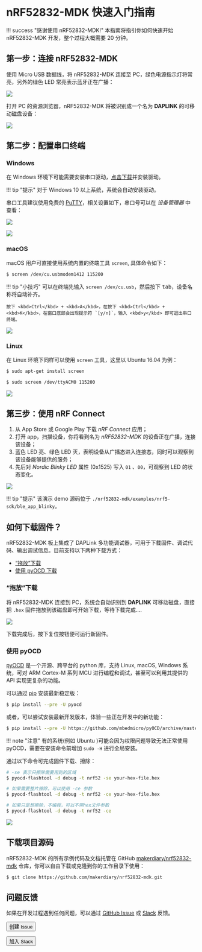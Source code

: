 # nRF52832-MDK 快速入门指南

!!! success "感谢使用 nRF52832-MDK!"
    本指南将指引你如何快速开始 nRF52832-MDK 开发，整个过程大概需要 20 分钟。

## 第一步：连接 nRF52832-MDK

使用 Micro USB 数据线，将 nRF52832-MDK 连接至 PC，绿色电源指示灯将常亮，另外的绿色 LED 常亮表示蓝牙正在广播：

![](../../getting-started/images/connecting_nrf52832-mdk.jpg)

打开 PC 的资源浏览器，nRF52832-MDK 将被识别成一个名为 **DAPLINK** 的可移动磁盘设备：

![](images/daplink_disk_win.png)

## 第二步：配置串口终端

### Windows

在 Windows 环境下可能需要安装串口驱动，[点击下载](http://os.mbed.com/media/downloads/drivers/mbedWinSerial_16466.exe)并安装驱动。

!!! tip "提示"
    对于 Windows 10 以上系统，系统会自动安装驱动。

串口工具建议使用免费的 [PuTTY](https://www.chiark.greenend.org.uk/~sgtatham/putty/)，相关设置如下，串口号可以在 *设备管理器* 中查看：

![](../../getting-started/images/putty_configuration.png)

![](../../getting-started/images/putty_messages.png)

### macOS

macOS 用户可直接使用系统内置的终端工具 `screen`, 具体命令如下：

``` sh
$ screen /dev/cu.usbmodem1412 115200
```

!!! tip "小技巧"
    可以在终端先输入 `screen /dev/cu.usb`，然后按下 <kbd>tab</kbd>，设备名称将自动补齐。

    按下 <kbd>Ctrl</kbd> + <kbd>A</kbd>，在按下 <kbd>Ctrl</kbd> + <kbd>K</kbd>，在窗口底部会出现提示符 `[y/n]`，输入 <kbd>y</kbd> 即可退出串口终端。

![](../../getting-started/images/screen_messages_macos.png)

### Linux

在 Linux 环境下同样可以使用 `screen` 工具，这里以 Ubuntu 16.04 为例：

``` sh
$ sudo apt-get install screen
```

``` sh
$ sudo screen /dev/ttyACM0 115200
```

![](../../getting-started/images/screen_messages_ubuntu.png)


## 第三步：使用 nRF Connect

1. 从 App Store 或 Google Play 下载 *nRF Connect* 应用；
2. 打开 app，扫描设备，你将看到名为 *nRF52832-MDK* 的设备正在广播，连接该设备；
3. 蓝色 LED 亮、绿色 LED 灭，表明设备从广播态进入连接态，同时可以观察到该设备能够提供的服务；
4. 先后对 *Nordic Blinky LED* 属性 (0x1525) 写入 `01` 、`00`，可观察到 LED 的状态变化。

![](../../getting-started/images/nrf_connect_blinky.jpg)

!!! tip "提示"
    该演示 demo 源码位于 `./nrf52832-mdk/examples/nrf5-sdk/ble_app_blinky`。

## 如何下载固件？

nRF52832-MDK 板上集成了 DAPLink 多功能调试器，可用于下载固件、调试代码、输出调试信息。目前支持以下两种下载方式：

* [“拖放”下载](#_4)
* [使用 pyOCD 下载](#pyocd)

### “拖放”下载

将 nRF52832-MDK 连接到 PC，系统会自动识别到 **DAPLINK** 可移动磁盘，直接把 `.hex` 固件拖放到该磁盘即可开始下载，等待下载完成....

![](../../getting-started/images/drag-n-drop_programming.png)

下载完成后，按下复位按钮便可运行新固件。

### 使用 pyOCD

[pyOCD](https://github.com/mbedmicro/pyOCD) 是一个开源、跨平台的 python 库，支持 Linux, macOS, Windows 系统，可对 ARM Cortex-M 系列 MCU 进行编程和调试，甚至可以利用其提供的 API 实现更复杂的功能。

可以通过 [pip](https://pip.pypa.io/en/stable/index.html) 安装最新稳定版：

``` sh
$ pip install --pre -U pyocd
```

或者，可以尝试安装最新开发版本，体验一些正在开发中的新功能：

``` sh
$ pip install --pre -U https://github.com/mbedmicro/pyOCD/archive/master.zip
```

!!! note "注意"
    有的系统(例如 Ubuntu )可能会因为权限问题导致无法正常使用 pyOCD，需要在安装命令前增加 `sudo -H` 进行全局安装。

通过以下命令可完成固件下载、擦除：

``` sh
# -se 表示只擦除需要用到的区域
$ pyocd-flashtool -d debug -t nrf52 -se your-hex-file.hex

# 如果需要整片擦除，可以使用 -ce 参数
$ pyocd-flashtool -d debug -t nrf52 -ce your-hex-file.hex

# 如果只是想擦除，不编程，可以不带hex文件参数
$ pyocd-flashtool -d debug -t nrf52 -ce
```

![](../../getting-started/images/programming_using_pyocd.png)

## 下载项目源码

nRF52832-MDK 的所有示例代码及文档托管在 GitHub [makerdiary/nrf52832-mdk](https://github.com/makerdiary/nrf52832-mdk) 仓库，你可以自由下载或克隆到你的工作目录下使用：

``` sh
$ git clone https://github.com/makerdiary/nrf52832-mdk.git
```

## 问题反馈

如果在开发过程遇到任何问题，可以通过 [GitHub Issue](https://github.com/makerdiary/nrf52832-mdk/issues) 或 [Slack](https://join.slack.com/t/makerdiary/shared_invite/enQtMzIxNTA4MjkwMjc2LTM5MzcyNDhjYjI3YjEwOWE1YzM3YmE0YWEzNGNkNDU3NmE5M2M0MWYyM2QzZTFkNzQ2YjdmMWJlZjIwYmQwMDk) 反馈。

<a href="https://github.com/makerdiary/nrf52832-mdk/issues/new"><button data-md-color-primary="indigo"><i class="fa fa-github"></i> 创建 Issue</button></a>

<a href="https://join.slack.com/t/makerdiary/shared_invite/enQtMzIxNTA4MjkwMjc2LTM5MzcyNDhjYjI3YjEwOWE1YzM3YmE0YWEzNGNkNDU3NmE5M2M0MWYyM2QzZTFkNzQ2YjdmMWJlZjIwYmQwMDk"><button data-md-color-primary="red"><i class="fa fa-slack"></i> 加入 Slack</button></a>

